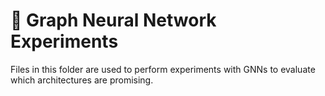 # 🧪 Graph Neural Network Experiments

Files in this folder are used to perform experiments with GNNs to evaluate which architectures are promising.
